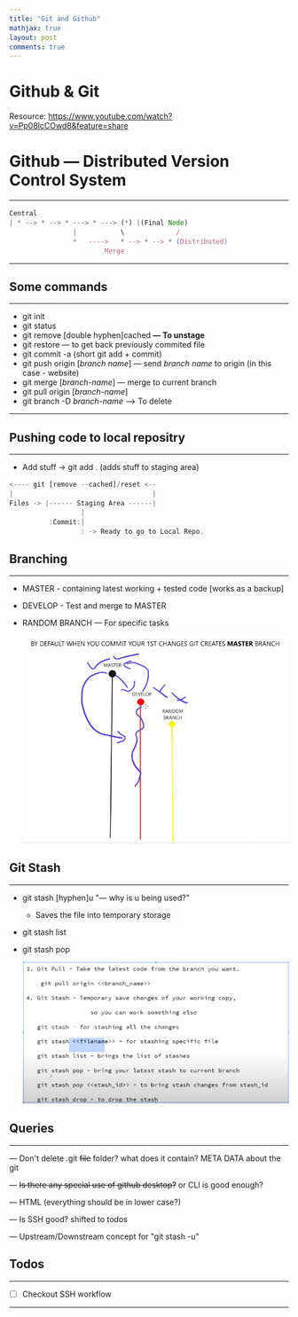 ```yaml
---
title: "Git and Github"
mathjax: true
layout: post
comments: true
---
```


# Github & Git

Resource: https://www.youtube.com/watch?v=Pp08lcCOwd8&feature=share

# Github — Distributed Version Control System

---

```jsx
Central																						
| * --> * --> * ---> * ---> (*) |(Final Node)												
				|			\             /													
				*	---->	* --> * --> * (Distributed)										
						Merge                                                               
```

---

## Some commands

---

- git init
- git status
- git remove [double hyphen]cached <file> **— To unstage**
- git restore — to get back previously commited file
- git commit -a (short git add + commit)
- git push origin [*branch name*] — send *branch name* to origin (in this case - website)
- git merge [*branch-name*] — merge to current branch
- git pull origin [*branch-name*]
- git branch -D *branch-name* —> To delete

---

## Pushing code to local repositry

---

- Add stuff → git add . (adds stuff to staging area)

```jsx
<---- git [remove --cached]/reset <--														
|                                   |														
Files -> |------ Staging Area ------| 														
				  |															
          :Commit:|																			
				  : -> Ready to go to Local Repo.                                           
```

## Branching

---

- MASTER - containing latest working + tested code [works as a backup]
- DEVELOP - Test and merge to MASTER
- RANDOM BRANCH — For specific tasks

    ![branching](../assets/images/git20210102/img1.png)

## Git Stash

---

- git stash [hyphen]u "— why is u being used?"
    - Saves the file into temporary storage
- git stash list
- git stash pop

    ![git stash commands](../assets/images/git20210102/img2.png)

## Queries

---

— Don't delete .git ~~file~~ folder? what does it contain? META DATA about the git

— ~~Is there any special use of github desktop?~~ or CLI is good enough?

— HTML (everything should be in lower case?)

— Is SSH good? shifted to todos

— Upstream/Downstream concept for "git stash -u"

## Todos

---

- [ ] Checkout SSH workflow

---